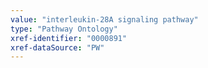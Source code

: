 ```yaml
---
value: "interleukin-28A signaling pathway"
type: "Pathway Ontology"
xref-identifier: "0000891"
xref-dataSource: "PW"
---
```

